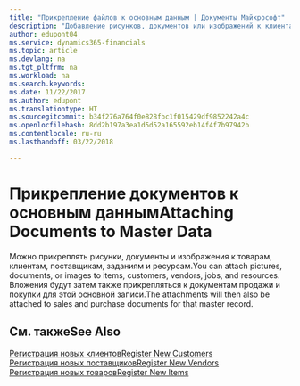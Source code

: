 ```yaml
---
title: "Прикрепление файлов к основным данным | Документы Майкрософт"
description: "Добавление рисунков, документов или изображений к клиентам, поставщикам и другим основным записям."
author: edupont04
ms.service: dynamics365-financials
ms.topic: article
ms.devlang: na
ms.tgt_pltfrm: na
ms.workload: na
ms.search.keywords: 
ms.date: 11/22/2017
ms.author: edupont
ms.translationtype: HT
ms.sourcegitcommit: b34f276a764f0e828fbc1f015429df9852242a4c
ms.openlocfilehash: 8dd2b197a3ea1d5d52a165592eb14f4f7b97942b
ms.contentlocale: ru-ru
ms.lasthandoff: 03/22/2018

---
```

# <a name="attaching-documents-to-master-data"></a><span data-ttu-id="b4277-103">Прикрепление документов к основным данным</span><span class="sxs-lookup"><span data-stu-id="b4277-103">Attaching Documents to Master Data</span></span>
<span data-ttu-id="b4277-104">Можно прикреплять рисунки, документы и изображения к товарам, клиентам, поставщикам, заданиям и ресурсам.</span><span class="sxs-lookup"><span data-stu-id="b4277-104">You can attach pictures, documents, or images to items, customers, vendors, jobs, and resources.</span></span> <span data-ttu-id="b4277-105">Вложения будут затем также прикрепляться к документам продажи и покупки для этой основной записи.</span><span class="sxs-lookup"><span data-stu-id="b4277-105">The attachments will then also be attached to sales and purchase documents for that master record.</span></span>  

## <a name="see-also"></a><span data-ttu-id="b4277-106">См. также</span><span class="sxs-lookup"><span data-stu-id="b4277-106">See Also</span></span>
[<span data-ttu-id="b4277-107">Регистрация новых клиентов</span><span class="sxs-lookup"><span data-stu-id="b4277-107">Register New Customers</span></span>](sales-how-register-new-customers.md)  
[<span data-ttu-id="b4277-108">Регистрация новых поставщиков</span><span class="sxs-lookup"><span data-stu-id="b4277-108">Register New Vendors</span></span>](purchasing-how-register-new-vendors.md)  
[<span data-ttu-id="b4277-109">Регистрация новых товаров</span><span class="sxs-lookup"><span data-stu-id="b4277-109">Register New Items</span></span>](inventory-how-register-new-items.md)  

